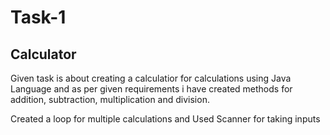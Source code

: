  # Task-1
 ## Calculator
 
 Given task is about creating a calculatior for calculations using Java Language and as per given requirements i have created methods for addition, subtraction, multiplication and division.

 Created a loop for multiple calculations and Used Scanner for taking inputs